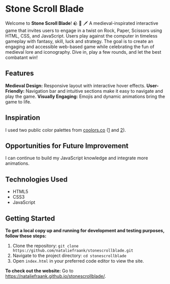 # Stone Scroll Blade
Welcome to **Stone Scroll Blade**! 🪨 📜 🗡️ A medieval-inspirated interactive game that invites users to engage in a twist on Rock, Paper, Scissors using HTML, CSS, and JavaScript. Users play against the computer in timeless gameplay with fantasy, skill, luck and strategy. The goal is to create an engaging and accessible web-based game while celebrating the fun of medieval lore and iconography. Dive in, play a few rounds, and let the best combatant win!

## Features
**Medieval Design:** Responsive layout with interactive hover effects.
**User-Friendly:** Navigation bar and intuitive sections make it easy to navigate and play the game.
**Visually Engaging:** Emojis and dynamic animations bring the game to life.

## Inspiration
I used two public color palettes from [coolors.co](coolors.co) ([1](https://coolors.co/palette/ccd5ae-e9edc9-fefae0-faedcd-d4a373) and [2](https://coolors.co/palette/606c38-283618-fefae0-dda15e-bc6c25)).

## Opportunities for Future Improvement
I can continue to build my JavaScript knowledge and integrate more animations.

## Technologies Used
* HTML5
* CSS3
* JavaScript

## Getting Started
**To get a local copy up and running for development and testing purposes, follow these steps:**
1. Clone the repository:
   ``` git clone https://github.com/nataliefraank/stonescrollblade.git ```
2. Navigate to the project directory:
   ``` cd stonescrollblade ```
3. Open ```index.html``` in your preferred code editor to view the site.

**To check out the website:**
Go to https://nataliefraank.github.io/stonescrollblade/.
